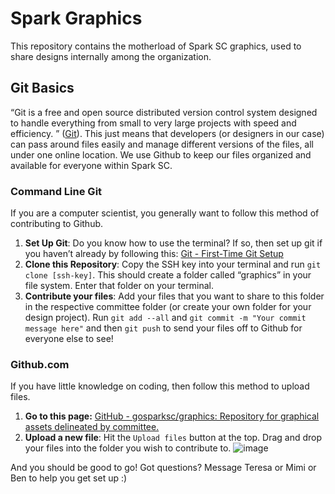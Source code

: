 # Spark Graphics
This repository contains the motherload of Spark SC graphics, used to share designs internally among the organization.

## Git Basics
“Git is a free and open source distributed version control system designed to handle everything from small to very large projects with speed and efficiency. ” ([Git](https://git-scm.com/)). This just means that developers (or designers in our case) can pass around files easily and manage different versions of the files, all under one online location. We use Github to keep our files organized and available for everyone within Spark SC.

### Command Line Git
If you are a computer scientist, you generally want to follow this method of contributing to Github.
1. **Set Up Git**: Do you know how to use the terminal?  If so, then set up git if you haven’t already by following this:
[Git - First-Time Git Setup](https://git-scm.com/book/en/v2/Getting-Started-First-Time-Git-Setup)
2. **Clone this Repository**: Copy the SSH key into your terminal and run `git clone [ssh-key]`. This should create a folder called “graphics” in your file system. Enter that folder on your terminal.
3. **Contribute your files**: Add your files that you want to share to this folder in the respective committee folder (or create your own folder for your design project). Run `git add --all` and `git commit -m "Your commit message here"`  and then `git push` to send your files off to Github for everyone else to see!

### Github.com
If you have little knowledge on coding, then follow this method to upload files.
1. **Go to this page:** [GitHub - gosparksc/graphics: Repository for graphical assets delineated by committee.](https://github.com/gosparksc/graphics)
2. **Upload a new file**: Hit the `Upload files` button at the top. Drag and drop your files into the folder you wish to contribute to.
![image](https://user-images.githubusercontent.com/22362476/42295642-62dd84f8-7fa1-11e8-9f42-8d2679233893.png)


And you should be good to go! Got questions? Message Teresa or Mimi or Ben to help you get set up :)
